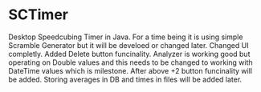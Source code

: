 # SCTimer
Desktop Speedcubing Timer in Java.
For a time being it is using simple Scramble Generator but it will be develoed or changed later.
Changed UI completly. Added Delete button funcinality.
Analyzer is working good but operating on Double values and this needs to be changed to working with DateTime values which is milestone.
After above +2 button funcinality will be added.
Storing averages in DB and times in files will be added later.
